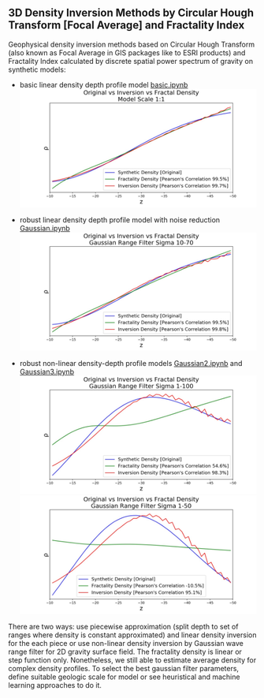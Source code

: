 ## 3D Density Inversion Methods by Circular Hough Transform [Focal Average] and Fractality Index

Geophysical density inversion methods based on Circular Hough Transform (also known as Focal Average in GIS packages
like to ESRI products) and Fractality Index calculated by discrete spatial power spectrum of gravity on synthetic models:

 * basic linear density depth profile model [basic.ipynb](basic.ipynb)
 ![](basic1to1.corr.jpg)
 
 * robust linear density depth profile model with noise reduction [Gaussian.ipynb](Gaussian.ipynb)
![](Gaussian10to70.corr.jpg)

 * robust non-linear density-depth profile models [Gaussian2.ipynb](Gaussian2.ipynb) and [Gaussian3.ipynb](Gaussian3.ipynb)
 ![](Gaussian2.1to100.corr.jpg)
 ![](Gaussian3.1to50.corr.jpg)
 
 There are two ways: use piecewise approximation (split depth to set of ranges where density is constant approximated) and linear density inversion for the each piece or use non-linear density inversion by Gaussian wave range filter for 2D gravity surface field.
 The fractality density is linear or step function only. Nonetheless, we still able to estimate average density for complex density profiles.
 To select the best gaussian filter parameters, define suitable geologic scale for model or see heuristical and machine learning approaches to do it.
